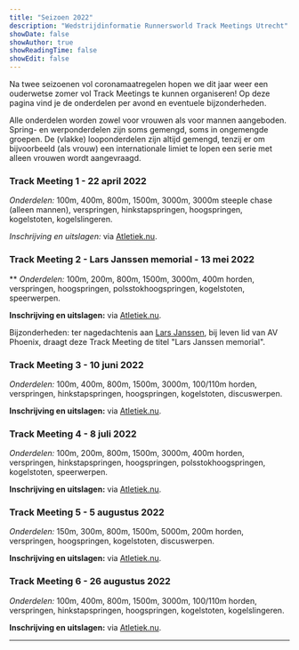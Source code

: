 ```yaml
---
title: "Seizoen 2022"
description: "Wedstrijdinformatie Runnersworld Track Meetings Utrecht"
showDate: false
showAuthor: true
showReadingTime: false
showEdit: false
---
```

Na twee seizoenen vol coronamaatregelen hopen we dit jaar weer een ouderwetse zomer vol Track Meetings te kunnen organiseren! Op deze pagina vind je de onderdelen per avond en eventuele bijzonderheden.

Alle onderdelen worden zowel voor vrouwen als voor mannen aangeboden. Spring- en werponderdelen zijn soms gemengd, soms in ongemengde groepen. De (vlakke) looponderdelen zijn altijd gemengd, tenzij er om bijvoorbeeld (als vrouw) een internationale limiet te lopen een serie met alleen vrouwen wordt aangevraagd.

### Track Meeting 1 - 22 april 2022
_Onderdelen:_ 100m, 400m, 800m, 1500m, 3000m, 3000m steeple chase (alleen mannen), verspringen, hinkstapspringen, hoogspringen, kogelstoten, kogelslingeren.

_Inschrijving en uitslagen:_ via [Atletiek.nu](https://www.atletiek.nu/wedstrijd/main/37535/).

### Track Meeting 2 - Lars Janssen memorial - 13 mei 2022  
** _Onderdelen:_ 100m, 200m, 800m, 1500m, 3000m, 400m horden, verspringen, hoogspringen, polsstokhoogspringen, kogelstoten, speerwerpen.

__Inschrijving en uitslagen:__ via [Atletiek.nu](https://www.atletiek.nu/wedstrijd/main/37552/).

Bijzonderheden: ter nagedachtenis aan [Lars Janssen](https://avphoenix.nl/in-memoriam/lars-janssen-overleden/), bij leven lid van AV Phoenix, draagt deze Track Meeting de titel "Lars Janssen memorial".

### Track Meeting 3 - 10 juni 2022
_Onderdelen:_ 100m, 400m, 800m, 1500m, 3000m, 100/110m horden, verspringen, hinkstapspringen, hoogspringen, kogelstoten, discuswerpen.

__Inschrijving en uitslagen:__ via [Atletiek.nu](https://www.atletiek.nu/wedstrijd/main/37748/).

### Track Meeting 4 - 8 juli 2022
_Onderdelen:_ 100m, 200m, 800m, 1500m, 3000m, 400m horden, verspringen, hinkstapspringen, hoogspringen, polsstokhoogspringen, kogelstoten, speerwerpen.

__Inschrijving en uitslagen:__ via [Atletiek.nu](https://www.atletiek.nu/wedstrijd/main/37827/).

### Track Meeting 5 - 5 augustus 2022
_Onderdelen:_ 150m, 300m, 800m, 1500m, 5000m, 200m horden, verspringen, hoogspringen, kogelstoten, discuswerpen.

__Inschrijving en uitslagen:__ via [Atletiek.nu](https://www.atletiek.nu/wedstrijd/main/37927/).

### Track Meeting 6 - 26 augustus 2022
_Onderdelen:_ 100m, 400m, 800m, 1500m, 3000m, 100/110m horden, verspringen, hinkstapspringen, hoogspringen, kogelstoten, kogelslingeren.

__Inschrijving en uitslagen:__ via [Atletiek.nu](https://www.atletiek.nu/wedstrijd/main/37940/).

 ---